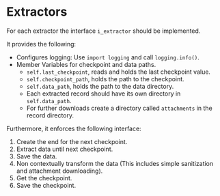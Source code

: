 # Extractors

For each extractor the interface `i_extractor` should be implemented.

It provides the following:

* Configures logging: Use `import logging` and call `logging.info()`.
* Member Variables for checkpoint and data paths.
    * `self.last_checkpoint`, reads and holds the last checkpoint value.
    * `self.checkpoint_path`, holds the path to the checkpoint.
    * `self.data_path`, holds the path to the data directory.
    * Each extracted record should have its own directory in `self.data_path`.
    * For further downloads create a directory called `attachments` in the record directory.

Furthermore, it enforces the following interface:

1. Create the end for the next checkpoint.
2. Extract data until next checkpoint.
3. Save the data.
4. Non contextually transform the data (This includes simple sanitization and attachment downloading).
5. Get the checkpoint.
6. Save the checkpoint.